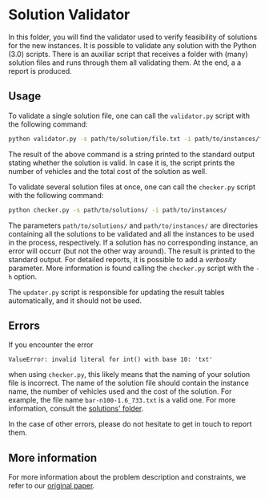 # Solution Validator

In this folder, you will find the validator used to verify feasibility of solutions for the new instances. It is possible to validate any solution with the Python (3.0) scripts. There is an auxiliar script that receives a folder with (many) solution files and runs through them all validating them. At the end, a a report is produced.

## Usage

To validate a single solution file, one can call the `validator.py` script with the following command:

```sh
python validator.py -s path/to/solution/file.txt -i path/to/instances/file.txt
```

The result of the above command is a string printed to the standard output stating whether the solution is valid. In case it is, the script prints the number of vehicles and the total cost of the solution as well.

To validate several solution files at once, one can call the `checker.py` script with the following command:

```sh
python checker.py -s path/to/solutions/ -i path/to/instances/
```

The parameters `path/to/solutions/` and `path/to/instances/` are directories containing all the solutions to be validated and all the instances to be used in the process, respectively. If a solution has no corresponding instance, an error will occurr (but not the other way around). The result is printed to the standard output. For detailed reports, it is possible to add a *verbosity* parameter. More information is found calling the `checker.py` script with the `-h` option.

The `updater.py` script is responsible for updating the result tables automatically, and it should not be used.

## Errors

If you encounter the error 

```
ValueError: invalid literal for int() with base 10: 'txt'
```

when using `checker.py`, this likely means that the naming of your solution file is incorrect. The name of the solution file should contain the instance name, the number of vehicles used and the cost of the solution. For example, the file name `bar-n100-1.6_733.txt` is a valid one. For more information, consult the [solutions' folder](https://github.com/cssartori/pdptw-instances/tree/master/solutions).

In the case of other errors, please do not hesitate to get in touch to report them.

## More information

For more information about the problem description and constraints, we refer to our [original paper](https://doi.org/10.1016/j.cor.2020.105065).
